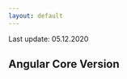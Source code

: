 ```yaml
---
layout: default
---
```

Last update: 05.12.2020

## Angular Core Version

<canvas id="chart"></canvas>
<script>

d3.csv('/assets/stats/versions.csv')
  .then(makeChart);

var greenToRedColors = [
"#ff3366",
"#ff6633",
"#FFCC33",
"#33FF66",
"#33FFCC",
"#33CCFF",
"#3366FF",
"#6633FF",
"#CC33FF"
];



function makeChart(data) {
    var dataLabels = data.map(function(d) {return d.Version});
    var dataValues = data.map(function(d) {return d.Number});
    var colors = data.map(function(d) { return greenToRedColors[d.Version - 3]});
    var chart = new Chart('chart', {
        type: 'doughnut',
        data: {
            labels: dataLabels,
            datasets: [
            {
                data: dataValues,
                backgroundColor: colors
            }
            ]
        },
     options: {
    plugins: {
      labels: [
            {
                render: function (args) {
      return '' + args.label + '';
    },
            position: 'outside'
            },
            {
            render: 'percentage',
            fontColor: ['white', 'white', 'white']
            }
      ]              
    }
    }});
};
</script>